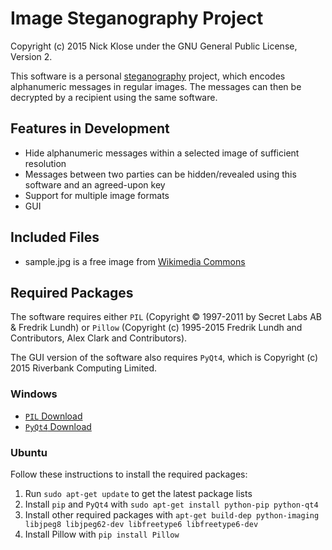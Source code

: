# Image Steganography Project
Copyright (c) 2015 Nick Klose under the GNU General Public License, Version 2.

This software is a personal [steganography](http://en.wikipedia.org/wiki/Steganography) project, which encodes alphanumeric messages in regular images. The messages can then be decrypted by a recipient using the same software.

## Features in Development
* Hide alphanumeric messages within a selected image of sufficient resolution
* Messages between two parties can be hidden/revealed using this software and an agreed-upon key
* Support for multiple image formats
* GUI

## Included Files
* sample.jpg is a free image from [Wikimedia Commons](https://commons.wikimedia.org/wiki/File:Peyto_Lake-Banff_NP-Canada.jpg)

## Required Packages

The software requires either `PIL` (Copyright © 1997-2011 by Secret Labs AB & Fredrik Lundh) or `Pillow` (Copyright (c) 1995-2015 Fredrik Lundh and Contributors, Alex Clark and Contributors).

The GUI version of the software also requires `PyQt4`, which is Copyright (c) 2015 Riverbank Computing Limited.

### Windows
* [`PIL` Download](http://www.pythonware.com/products/pil/#pil117)
* [`PyQt4` Download](https://www.riverbankcomputing.com/software/pyqt/download)

### Ubuntu

Follow these instructions to install the required packages:

1. Run `sudo apt-get update` to get the latest package lists
2. Install `pip` and `PyQt4` with `sudo apt-get install python-pip python-qt4`
3. Install other required packages with `apt-get build-dep python-imaging libjpeg8 libjpeg62-dev libfreetype6 libfreetype6-dev`
4. Install Pillow with `pip install Pillow`

